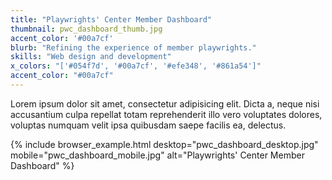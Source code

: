 ```yaml
---
title: "Playwrights' Center Member Dashboard"
thumbnail: pwc_dashboard_thumb.jpg
accent_color: '#00a7cf'
blurb: "Refining the experience of member playwrights."
skills: "Web design and development"
x_colors: "['#054f7d', '#00a7cf', '#efe348', '#861a54']"
accent_color: "#00a7cf"
---
```


Lorem ipsum dolor sit amet, consectetur adipisicing elit. Dicta a, neque nisi accusantium culpa repellat totam reprehenderit illo vero voluptates dolores, voluptas numquam velit ipsa quibusdam saepe facilis ea, delectus.

{% include browser_example.html desktop="pwc_dashboard_desktop.jpg" mobile="pwc_dashboard_mobile.jpg" alt="Playwrights' Center Member Dashboard" %}



[pwc]: https://pwcenter.org